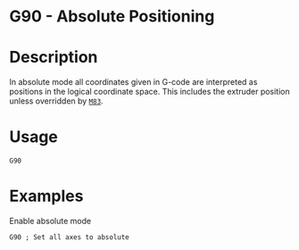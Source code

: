 # G90 - Absolute Positioning

# Description
In absolute mode all coordinates given in G-code are interpreted as positions in the logical coordinate space. This includes the extruder position unless overridden by [`M83`](/docs/gcode/M083.html).

# Usage
`G90`

# Examples
Enable absolute mode
```
G90 ; Set all axes to absolute
```